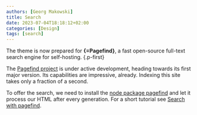 ```yaml
---
authors: [Georg Makowski]
title: Search
date: 2023-07-04T18:18:12+02:00
categories: [Design]
tags: [search]
---
```


The theme is now prepared for **{=Pagefind}**, a fast open-source full-text search engine for self-hosting.
{.p-first}
<!--more-->

The [Pagefind project](https://pagefind.app) is under active development, heading towards its first major version. Its capabilities are impressive, already. Indexing this site takes only a fraction of a second.

To offer the search, we need to install the [node package pagefind](https://npm.io/package/pagefind) and let it process our HTML after every generation. For a short tutorial see [Search with pagefind][search].

[search]: https://perplex.desider.at/doc/site/search-with-pagefind
